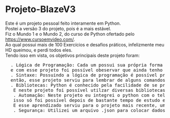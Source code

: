 # Projeto-BlazeV3
Este é um projeto pessoal feito interamente em Python. <br>
Postei a versão 3 do projeto, pois é a mais estável.<br>
Fiz o Mundo 1 e o Mundo 2, do curso de Python ofertado pelo https://www.cursoemvideo.com/. <br>
Ao qual possui mais de 100 Exercícios e desafios práticos, infelizmente meu HD queimou, e perdi todos eles.<br>
Tendo isso em vista, os objetivos principais deste projeto foram:<br>
<pre>
  . Lógica de Programação: Cada um possui sua própria forma de resolver problemas, 
  e com esse projeto foi possível obeservar que ainda tenho facilidade na resolução de problemas
  . Sintaxe: Possuindo a lógica de programação é possível programar em qualquer linguagem, 
  então, esse projeto serviu para lembrar de alguns comandos que tinha esquecido.
  . Bibliotecas: Python é conhecido pela facilidade de se programar, isso se deve ao fato das diversas bibliotecas que ele possui. 
   E neste projeto foi possível utilzar diversas bibliotecas, sendo possível ver na parte de importações
   . Automação: Neste projeto eu integrei o python com o telegram de forma totalmente automática, 
   isso só foi possível depois de bastante tempo de estudo em como funciona os bots do telegram e como integrar com a linguagem Python.
   E esse aprendizado serviu para o projeto mais recente, um enigma. Que será postado em breve.
   . Segurança: Utilizei um arquivo .json para colocar dados mais sensíveis, aumentando assim a segurança do projeto.
</pre>
